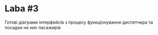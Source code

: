 # Laba #3
Готові діаграми інтерфейсів з процесу функціонування диспетчера та посадки на них пасажирів
